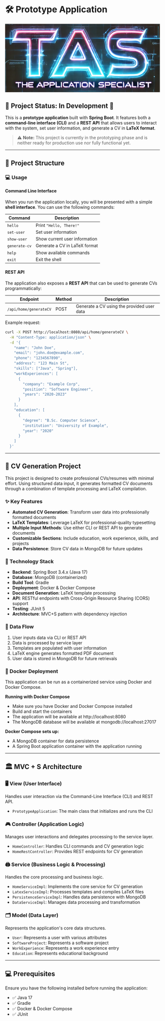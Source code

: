 # 🛠️ Prototype Application

![Project Logo](tas-picture.png)

## 🚧 Project Status: In Development 🚧

This is a **prototype application** built with **Spring Boot**. It features both a **command-line interface (CLI)** and a **REST API** that allows users to interact with the system, set user information, and generate a CV in **LaTeX format**.

> ⚠️ **Note:** This project is currently in the prototyping phase and is neither ready for production use nor fully functional yet.

---

## 📁 Project Structure

### 💻 Usage

#### Command Line Interface
When you run the application locally, you will be presented with a simple **shell interface**. You can use the following commands:

| **Command**       | **Description**                             |
|------------------|---------------------------------------------|
| `hello`          | Print `"Hello, There!"`                      |
| `set-user`       | Set user information                        |
| `show-user`      | Show current user information               |
| `generate-cv`    | Generate a CV in LaTeX format               |
| `help`           | Show available commands                     |
| `exit`           | Exit the shell                              |

#### REST API
The application also exposes a **REST API** that can be used to generate CVs programmatically:

| **Endpoint**               | **Method** | **Description**                             |
|---------------------------|------------|---------------------------------------------|
| `/api/home/generateCV`    | POST       | Generate a CV using the provided user data  |

Example request:
```bash
curl -X POST http://localhost:8080/api/home/generateCV \
  -H "Content-Type: application/json" \
  -d '{
    "name": "John Doe",
    "email": "john.doe@example.com",
    "phone": "1234567890",
    "address": "123 Main St",
    "skills": ["Java", "Spring"],
    "workExperiences": [
      {
        "company": "Example Corp",
        "position": "Software Engineer",
        "years": "2020-2023"
      }
    ],
    "education": [
      {
        "degree": "B.Sc. Computer Science",
        "institution": "University of Example",
        "year": "2020"
      }
    ]
  }'
```

---

## 📄 CV Generation Project
This project is designed to create professional CVs/resumes with minimal effort. Using structured data input, it generates formatted CV documents through a combination of template processing and LaTeX compilation.

### ✨ Key Features
- **Automated CV Generation**: Transform user data into professionally formatted documents
- **LaTeX Templates**: Leverage LaTeX for professional-quality typesetting
- **Multiple Input Methods**: Use either CLI or REST API to generate documents
- **Customizable Sections**: Include education, work experience, skills, and projects
- **Data Persistence**: Store CV data in MongoDB for future updates

### 🔧 Technology Stack
- **Backend**: Spring Boot 3.4.x (Java 17)
- **Database**: MongoDB (containerized)
- **Build Tool**: Gradle
- **Deployment**: Docker & Docker Compose
- **Document Generation**: LaTeX template processing
- **API**: RESTful endpoints with Cross-Origin Resource Sharing (CORS) support
- **Testing**: JUnit 5
- **Architecture**: MVC+S pattern with dependency injection

### 🔄 Data Flow
1. User inputs data via CLI or REST API
2. Data is processed by service layer
3. Templates are populated with user information
4. LaTeX engine generates formatted PDF document
5. User data is stored in MongoDB for future retrievals

### 🐳 Docker Deployment
This application can be run as a containerized service using Docker and Docker Compose.

**Running with Docker Compose**
- Make sure you have Docker and Docker Compose installed
- Build and start the containers
- The application will be available at http://localhost:8080
- The MongoDB database will be available at mongodb://localhost:27017

**Docker Compose sets up:**
- A MongoDB container for data persistence
- A Spring Boot application container with the application running

---

## 🏛️ MVC + S Architecture

### 🖥️ View (User Interface)
Handles user interaction via the Command-Line Interface (CLI) and REST API.
- `PrototypeApplication`: The main class that initializes and runs the CLI

### 🎮 Controller (Application Logic)
Manages user interactions and delegates processing to the service layer.
- `HomeController`: Handles CLI commands and CV generation logic
- `HomeRestController`: Provides REST endpoints for CV generation

### 🖨️ Service (Business Logic & Processing)
Handles the core processing and business logic.
- `HomeServiceImpl`: Implements the core service for CV generation
- `LatexServiceImpl`: Processes templates and compiles LaTeX files
- `PersistenceServiceImpl`: Handles data persistence with MongoDB
- `DataServiceImpl`: Manages data processing and transformation

### 🗂️ Model (Data Layer)
Represents the application's core data structures.
- `User`: Represents a user with various attributes
- `SoftwareProject`: Represents a software project
- `WorkExperience`: Represents a work experience entry
- `Education`: Represents educational background

---

## 💻 Prerequisites
Ensure you have the following installed before running the application:
- ✅ Java 17
- ✅ Gradle
- ✅ Docker & Docker Compose
- ✅ JUnit

